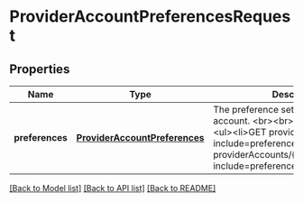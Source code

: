 # ProviderAccountPreferencesRequest

## Properties
Name | Type | Description | Notes
------------ | ------------- | ------------- | -------------
**preferences** | [**ProviderAccountPreferences**](ProviderAccountPreferences.md) | The preference set for the provider account. &lt;br&gt;&lt;br&gt;&lt;b&gt;Endpoints&lt;/b&gt;:&lt;ul&gt;&lt;li&gt;GET providerAccounts?include&#x3D;preferences&lt;/li&gt;&lt;li&gt;GET providerAccounts/{providerAccountId}?include&#x3D;preferences&lt;/li&gt;&lt;/ul&gt; | [optional] 

[[Back to Model list]](../README.md#documentation-for-models) [[Back to API list]](../README.md#documentation-for-api-endpoints) [[Back to README]](../README.md)



